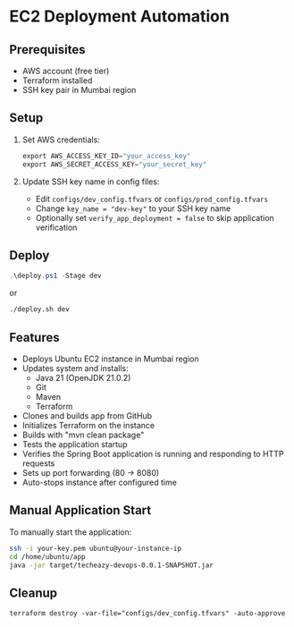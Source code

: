 # EC2 Deployment Automation

## Prerequisites
- AWS account (free tier)
- Terraform installed
- SSH key pair in Mumbai region

## Setup

1. Set AWS credentials:
   ```powershell
   export AWS_ACCESS_KEY_ID="your_access_key"
   export AWS_SECRET_ACCESS_KEY="your_secret_key"
   ```

2. Update SSH key name in config files:
   - Edit `configs/dev_config.tfvars` or `configs/prod_config.tfvars`
   - Change `key_name = "dev-key"` to your SSH key name
   - Optionally set `verify_app_deployment = false` to skip application verification

## Deploy

```powershell
.\deploy.ps1 -Stage dev
```
or
```bash
./deploy.sh dev
```

## Features
- Deploys Ubuntu EC2 instance in Mumbai region
- Updates system and installs:
  - Java 21 (OpenJDK 21.0.2)
  - Git
  - Maven
  - Terraform
- Clones and builds app from GitHub
- Initializes Terraform on the instance
- Builds with "mvn clean package"
- Tests the application startup
- Verifies the Spring Boot application is running and responding to HTTP requests
- Sets up port forwarding (80 → 8080)
- Auto-stops instance after configured time

## Manual Application Start
To manually start the application:
```bash
ssh -i your-key.pem ubuntu@your-instance-ip
cd /home/ubuntu/app
java -jar target/techeazy-devops-0.0.1-SNAPSHOT.jar
```

## Cleanup
```
terraform destroy -var-file="configs/dev_config.tfvars" -auto-approve
```
